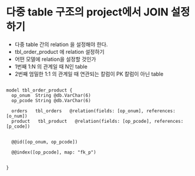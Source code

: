 # 다중 table 구조의 project에서 JOIN 설정하기

- 다중 table 간의 relation 을 설정해야 한다.
- tbl_order_product 에 relation 설정하기
- 어떤 모델에 relation을 설정할 것인가
- 1번째 1:N 의 관계일 때 N인 table
- 2번째 엄밀한 1:1 의 관계일 때 연관되는 칼럼이 PK 칼럼이 아닌 table

```shema.prisma

model tbl_order_product {
  op_onum  String @db.VarChar(6)
  op_pcode String @db.VarChar(6)

  orders   tbl_orders   @relation(fields: [op_onum], references: [o_num])
  product   tbl_product   @relation(fields: [op_pcode], references: [p_code])


  @@id([op_onum, op_pcode])

  @@index([op_pcode], map: "fk_p")


}


```
